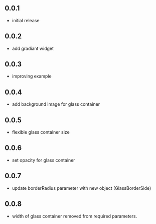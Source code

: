 ## 0.0.1
* initial release

## 0.0.2
* add gradiant widget

## 0.0.3
* improving example

## 0.0.4
* add background image for glass container

## 0.0.5
* flexible glass container size

## 0.0.6
* set opacity for glass container

## 0.0.7
* update borderRadius parameter with new object (GlassBorderSide)

## 0.0.8
* width of glass container removed from required parameters.